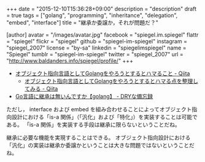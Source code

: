 +++
date = "2015-12-10T15:36:28+09:00"
description = "description"
draft = true
tags = ["golang", "programming", "inheritance", "delegation", "embed", "interface"]
title = "継承か委譲か，それが問題だ？"

[author]
  avatar = "/images/avatar.jpg"
  facebook = "spiegel.im.spiegel"
  flattr = "spiegel"
  flickr = "spiegel"
  github = "spiegel-im-spiegel"
  instagram = "spiegel_2007"
  license = "by-sa"
  linkedin = "spiegelimspiegel"
  name = "Spiegel"
  tumblr = "spiegel-im-spiegel"
  twitter = "spiegel_2007"
  url = "http://www.baldanders.info/spiegel/profile/"
+++

- [オブジェクト指向言語としてGolangをやろうとするとハマること - Qiita](http://qiita.com/shibukawa/items/16acb36e94cfe3b02aa1)
    - [オブジェクト指向言語としてGolangをやろうとするとハマる点を整理してみる - Qiita](http://qiita.com/sona-tar/items/2b4b70694fd680f6297c)
- [Go言語に継承は無いんですか【golang】 - DRYな備忘録](http://otiai10.hatenablog.com/entry/2014/01/15/220136)

ただし， interface および embed を組み合わせることによってオブジェクト指向設計における「is-a 関係」（「汎化」および「特化」）を実装することは可能である。
「is-a 関係」を実装する手段は継承に限らないということだね。

継承に必要な機能を実現することはできる。
オブジェクト指向設計における「汎化」の実装は継承か委譲かということは大きな問題ではないということだね。

